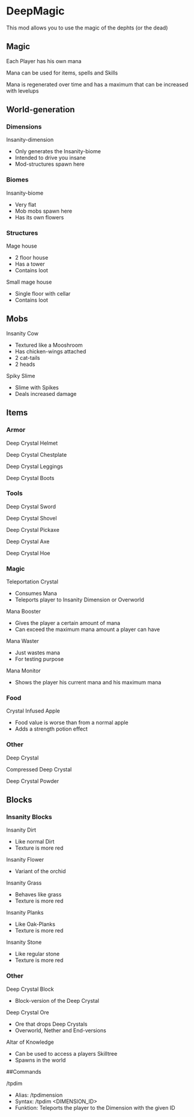 # DeepMagic

This mod allows you to use the magic of the dephts (or the dead)

## Magic

Each Player has his own mana

Mana can be used for items, spells and Skills

Mana is regenerated over time and has a maximum that can be increased with levelups

## World-generation

### Dimensions

Insanity-dimension

- Only generates the Insanity-biome
- Intended to drive you insane
- Mod-structures spawn here

### Biomes

Insanity-biome

- Very flat
- Mob mobs spawn here
- Has its own flowers

### Structures

Mage house

- 2 floor house
- Has a tower
- Contains loot

Small mage house

- Single floor with cellar
- Contains loot

## Mobs

Insanity Cow

- Textured like a Mooshroom
- Has chicken-wings attached
- 2 cat-tails
- 2 heads

Spiky Slime
- Slime with Spikes
- Deals increased damage

## Items

### Armor

Deep Crystal Helmet

Deep Crystal Chestplate

Deep Crystal Leggings

Deep Crystal Boots

### Tools

Deep Crystal Sword

Deep Crystal Shovel

Deep Crystal Pickaxe

Deep Crystal Axe

Deep Crystal Hoe

### Magic

Teleportation Crystal

- Consumes Mana
- Teleports player to Insanity Dimension or Overworld

Mana Booster

- Gives the player a certain amount of mana
- Can exceed the maximum mana amount a player can have

Mana Waster

- Just wastes mana
- For testing purpose

Mana Monitor

- Shows the player his current mana and his maximum mana

### Food

Crystal Infused Apple

- Food value is worse than from a normal apple
- Adds a strength potion effect

### Other

Deep Crystal

Compressed Deep Crystal

Deep Crystal Powder

## Blocks

### Insanity Blocks

Insanity Dirt

- Like normal Dirt
- Texture is more red

Insanity Flower

- Variant of the orchid

Insanity Grass

- Behaves like grass
- Texture is more red

Insanity Planks

- Like Oak-Planks
- Texture is more red

Insanity Stone

- Like regular stone
- Texture is more red

### Other

Deep Crystal Block

- Block-version of the Deep Crystal

Deep Crystal Ore

- Ore that drops Deep Crystals
- Overworld, Nether and End-versions

Altar of Knowledge

- Can be used to access a players Skilltree
- Spawns in the world

##Commands

/tpdim

- Alias: /tpdimension
- Syntax: /tpdim <DIMENSION_ID>
- Funktion: Teleports the player to the Dimension with the given ID
